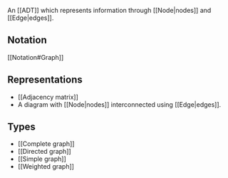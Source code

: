 An [[ADT]] which represents information through [[Node|nodes]] and [[Edge|edges]].
## Notation
[[Notation#Graph]]
## Representations
- [[Adjacency matrix]]
- A diagram with [[Node|nodes]] interconnected using [[Edge|edges]].
## Types
- [[Complete graph]]
- [[Directed graph]]
- [[Simple graph]]
- [[Weighted graph]]